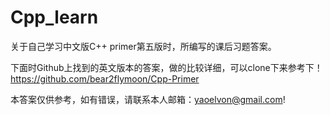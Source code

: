 # Cpp_learn
关于自己学习中文版C++ primer第五版时，所编写的课后习题答案。

下面时Github上找到的英文版本的答案，做的比较详细，可以clone下来参考下！
https://github.com/bear2flymoon/Cpp-Primer

本答案仅供参考，如有错误，请联系本人邮箱：yaoelvon@gmail.com!
